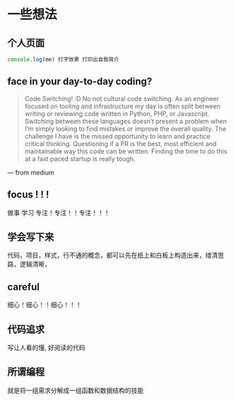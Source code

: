 # 一些想法

## 个人页面

```js
console.log(me) 打字效果 打印出自我简介
```

## face in your day-to-day coding?

> Code Switching! :D No not cultural code switching. As an engineer focused on tooling and infrastructure my day is often split between writing or reviewing code written in Python, PHP, or Javascript. Switching between these languages doesn’t present a problem when I’m simply looking to find mistakes or improve the overall quality. The challenge I have is the missed opportunity to learn and practice critical thinking. Questioning if a PR is the best, most efficient and maintainable way this code can be written. Finding the time to do this at a fast paced startup is really tough.

— from medium

## focus ! ! !

做事 学习 专注！专注！！专注！！！

## 学会写下来

代码，项目，样式，行不通的概念，都可以先在纸上和白板上构造出来，缕清思路，逻辑清晰，

## careful

细心！细心！！细心！！！

## 代码追求

写让人看的懂, 好阅读的代码

## 所谓编程
就是将一组需求分解成一组函数和数据结构的技能
